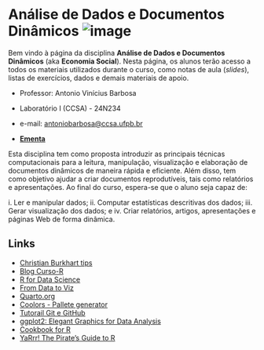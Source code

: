 # Análise de Dados e Documentos Dinâmicos ![image](https://github.com/aviniciusbb/documentos_dinamicos/assets/5882557/a153250e-f579-4de5-8772-6726eaf93d59)


Bem vindo à página da disciplina **Análise de Dados e Documentos Dinâmicos** (aka **Economia Social**).
Nesta página, os alunos terão acesso a todos os materiais utilizados durante o curso, como notas de aula (*slides*), listas de exercícios, dados e demais materiais de apoio.

* Professor: Antonio Vinícius Barbosa

* Laboratório I (CCSA) - 24N234

* e-mail: antoniobarbosa@ccsa.ufpb.br

* [**Ementa**](https://github.com/aviniciusbb/documentos_dinamicos/blob/main/ementa/Ementa_MESP.pdf)


Esta disciplina tem como proposta introduzir as principais técnicas computacionais para a leitura, manipulação, visualização e elaboração de documentos dinâmicos de maneira rápida e eficiente.  Além disso, tem como objetivo ajudar a criar documentos reprodutíveis, tais como relatórios e apresentações. Ao final do curso, espera-se que o aluno seja capaz de: 

i. Ler e manipular dados; 
ii. Computar estatísticas descritivas dos dados; 
iii. Gerar visualização dos dados; e 
iv. Criar relatórios, artigos, apresentações e páginas Web de forma dinâmica.



## Links

- [Christian Burkhart tips](https://twitter.com/ChBurkhart)
- [Blog Curso-R](https://blog.curso-r.com/)
- [R for Data Science](https://r4ds.had.co.nz/)
- [From Data to Viz](https://www.data-to-viz.com/)
- [Quarto.org](https://quarto.org/)
- [Coolors - Pallete generator](https://coolors.co/)
- [Tutorail Git e GitHub](https://beatrizmilz.github.io/RLadies-Git-RStudio-2019/#1)
- [ggplot2: Elegant Graphics for Data Analysis](https://ggplot2-book.org/)
- [Cookbook for R](http://www.cookbook-r.com/)
- [YaRrr! The Pirate’s Guide to R](https://bookdown.org/ndphillips/YaRrr/)
